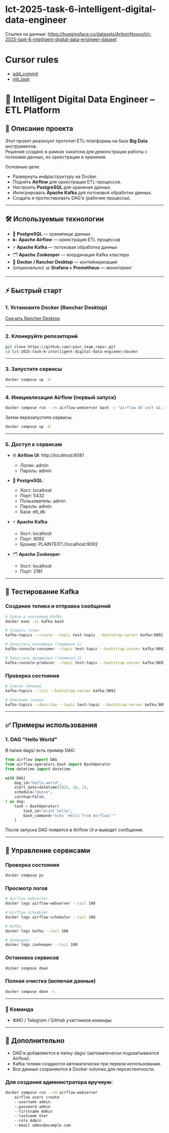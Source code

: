 # lct-2025-task-6-intelligent-digital-data-engineer

Ссылка на данные: https://huggingface.co/datasets/ArtiomNosov/lct-2025-task-6-intelligent-digital-data-engineer-dataset

# Cursor rules

- [add_commit](https://github.com/ArtiomNosov/hackathon-starter-pack/blob/main/.cursor/rules/commit.mdc)
- [init_task](https://github.com/ArtiomNosov/hackathon-starter-pack/blob/main/.cursor/rules/task.mdc)

# 🚀 Intelligent Digital Data Engineer – ETL Platform

## 📖 Описание проекта
Этот проект реализует прототип ETL-платформы на базе **Big Data** инструментов.  
Решение создано в рамках хакатона для демонстрации работы с потоками данных, их оркестрации и хранения.  

Основные цели:
- Развернуть инфраструктуру на Docker.
- Поднять **Airflow** для оркестрации ETL-процессов.
- Настроить **PostgreSQL** для хранения данных.
- Интегрировать **Apache Kafka** для потоковой обработки данных.
- Создать и протестировать DAG’и (рабочие процессы).

---

## 🛠 Используемые технологии
- 🐘 **PostgreSQL** — хранилище данных  
- 🌬 **Apache Airflow** — оркестрация ETL процессов
- ⚡ **Apache Kafka** — потоковая обработка данных
- 🗂️ **Apache Zookeeper** — координация Kafka кластера
- 🐳 **Docker / Rancher Desktop** — контейнеризация  
- (опционально) 📊 **Grafana + Prometheus** — мониторинг  

---

## ⚡ Быстрый старт

### 1. Установите Docker (Rancher Desktop)  
[Скачать Rancher Desktop](https://rancherdesktop.io/)

---

### 2. Клонируйте репозиторий
```bash
git clone https://github.com/<your_team_repo>.git
cd lct-2025-task-6-intelligent-digital-data-engineer/docker
```

---

### 3. Запустите сервисы
```bash
docker compose up -d
```

---

### 4. Инициализация Airflow (первый запуск)
```bash
docker compose run --rm airflow-webserver bash -c "airflow db init && airflow users create --username admin --password admin --firstname Admin --lastname User --role Admin --email admin@example.com"
```

Затем перезапустите сервисы:
```bash
docker compose up -d
```

---

### 5. Доступ к сервисам

- 🌐 **Airflow UI**: http://localhost:8081
  - Логин: admin
  - Пароль: admin

- 🐘 **PostgreSQL**:
  - Хост: localhost
  - Порт: 5432
  - Пользователь: admin
  - Пароль: admin
  - База: etl_db 

- ⚡ **Apache Kafka**:
  - Хост: localhost
  - Порт: 9092
  - Брокер: PLAINTEXT://localhost:9092

- 🗂️ **Apache Zookeeper**:
  - Хост: localhost
  - Порт: 2181
---

## 🧪 Тестирование Kafka

### Создание топика и отправка сообщений
```bash
# Зайти в контейнер Kafka
docker exec -it kafka bash

# Создать топик
kafka-topics --create --topic test-topic --bootstrap-server kafka:9092 --partitions 1 --replication-factor 1

# Запустить консюмера (терминал 1)
kafka-console-consumer --topic test-topic --bootstrap-server kafka:9092 --from-beginning

# Запустить продюсера (терминал 2)
kafka-console-producer --topic test-topic --bootstrap-server kafka:9092
```

### Проверка состояния
```bash
# Список топиков
kafka-topics --list --bootstrap-server kafka:9092

# Описание топика
kafka-topics --describe --topic test-topic --bootstrap-server kafka:9092
```

---

## ✅ Примеры использования

### 1. DAG "Hello World"

В папке dags/ есть пример DAG:
```python
from airflow import DAG
from airflow.operators.bash import BashOperator
from datetime import datetime

with DAG(
    dag_id="hello_world",
    start_date=datetime(2025, 10, 1),
    schedule="@once",
    catchup=False,
) as dag:
    task = BashOperator(
        task_id="print_hello",
        bash_command="echo 'Hello from Airflow!'"
    )
```
После запуска DAG появится в Airflow UI и выведет сообщение.

---

## 🔧 Управление сервисами

### Проверка состояния
```bash
docker compose ps
```

### Просмотр логов
```bash
# Airflow webserver
docker logs airflow-webserver --tail 100

# Airflow scheduler  
docker logs airflow-scheduler --tail 100

# Kafka
docker logs kafka --tail 100

# Zookeeper
docker logs zookeeper --tail 100
```

### Остановка сервисов
```bash
docker compose down
```

### Полная очистка (включая данные)
```bash
docker compose down -v
```

---

### 👥 Команда
- ФИО / Telegram / GitHub участников команды

---
## 📌 Дополнительно

- DAG’и добавляются в папку dags/ (автоматически подхватываются Airflow).
- Kafka топики создаются автоматически при первом использовании.
- Все данные сохраняются в Docker volumes для персистентности.

### Для создания администратора вручную:
```bash
docker compose run --rm airflow-webserver 
    airflow users create 
    --username admin 
    --password admin 
    --firstname Admin 
    --lastname User 
    --role Admin 
    --email admin@example.com
```